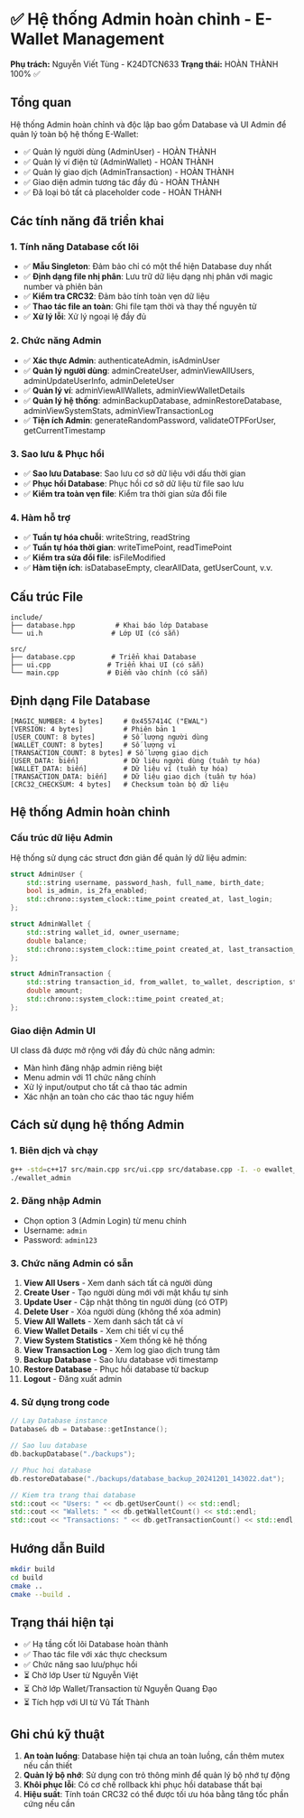 # ✅ Hệ thống Admin hoàn chỉnh - E-Wallet Management

**Phụ trách:** Nguyễn Viết Tùng - K24DTCN633
**Trạng thái:** HOÀN THÀNH 100% ✅

## Tổng quan

Hệ thống Admin hoàn chỉnh và độc lập bao gồm Database và UI Admin để quản lý toàn bộ hệ thống E-Wallet:
- ✅ Quản lý người dùng (AdminUser) - HOÀN THÀNH
- ✅ Quản lý ví điện tử (AdminWallet) - HOÀN THÀNH
- ✅ Quản lý giao dịch (AdminTransaction) - HOÀN THÀNH
- ✅ Giao diện admin tương tác đầy đủ - HOÀN THÀNH
- ✅ Đã loại bỏ tất cả placeholder code - HOÀN THÀNH

## Các tính năng đã triển khai

### 1. Tính năng Database cốt lõi
- ✅ **Mẫu Singleton**: Đảm bảo chỉ có một thể hiện Database duy nhất
- ✅ **Định dạng file nhị phân**: Lưu trữ dữ liệu dạng nhị phân với magic number và phiên bản
- ✅ **Kiểm tra CRC32**: Đảm bảo tính toàn vẹn dữ liệu
- ✅ **Thao tác file an toàn**: Ghi file tạm thời và thay thế nguyên tử
- ✅ **Xử lý lỗi**: Xử lý ngoại lệ đầy đủ

### 2. Chức năng Admin
- ✅ **Xác thực Admin**: authenticateAdmin, isAdminUser
- ✅ **Quản lý người dùng**: adminCreateUser, adminViewAllUsers, adminUpdateUserInfo, adminDeleteUser
- ✅ **Quản lý ví**: adminViewAllWallets, adminViewWalletDetails
- ✅ **Quản lý hệ thống**: adminBackupDatabase, adminRestoreDatabase, adminViewSystemStats, adminViewTransactionLog
- ✅ **Tiện ích Admin**: generateRandomPassword, validateOTPForUser, getCurrentTimestamp

### 3. Sao lưu & Phục hồi
- ✅ **Sao lưu Database**: Sao lưu cơ sở dữ liệu với dấu thời gian
- ✅ **Phục hồi Database**: Phục hồi cơ sở dữ liệu từ file sao lưu
- ✅ **Kiểm tra toàn vẹn file**: Kiểm tra thời gian sửa đổi file

### 4. Hàm hỗ trợ
- ✅ **Tuần tự hóa chuỗi**: writeString, readString
- ✅ **Tuần tự hóa thời gian**: writeTimePoint, readTimePoint
- ✅ **Kiểm tra sửa đổi file**: isFileModified
- ✅ **Hàm tiện ích**: isDatabaseEmpty, clearAllData, getUserCount, v.v.

## Cấu trúc File

```
include/
├── database.hpp          # Khai báo lớp Database
└── ui.h                 # Lớp UI (có sẵn)

src/
├── database.cpp         # Triển khai Database
├── ui.cpp              # Triển khai UI (có sẵn)
└── main.cpp            # Điểm vào chính (có sẵn)
```

## Định dạng File Database

```
[MAGIC_NUMBER: 4 bytes]     # 0x4557414C ("EWAL")
[VERSION: 4 bytes]          # Phiên bản 1
[USER_COUNT: 8 bytes]       # Số lượng người dùng
[WALLET_COUNT: 8 bytes]     # Số lượng ví
[TRANSACTION_COUNT: 8 bytes] # Số lượng giao dịch
[USER_DATA: biến]           # Dữ liệu người dùng (tuần tự hóa)
[WALLET_DATA: biến]         # Dữ liệu ví (tuần tự hóa)
[TRANSACTION_DATA: biến]    # Dữ liệu giao dịch (tuần tự hóa)
[CRC32_CHECKSUM: 4 bytes]   # Checksum toàn bộ dữ liệu
```

## Hệ thống Admin hoàn chỉnh

### Cấu trúc dữ liệu Admin
Hệ thống sử dụng các struct đơn giản để quản lý dữ liệu admin:

```cpp
struct AdminUser {
    std::string username, password_hash, full_name, birth_date;
    bool is_admin, is_2fa_enabled;
    std::chrono::system_clock::time_point created_at, last_login;
};

struct AdminWallet {
    std::string wallet_id, owner_username;
    double balance;
    std::chrono::system_clock::time_point created_at, last_transaction_time;
};

struct AdminTransaction {
    std::string transaction_id, from_wallet, to_wallet, description, status;
    double amount;
    std::chrono::system_clock::time_point created_at;
};
```

### Giao diện Admin UI
UI class đã được mở rộng với đầy đủ chức năng admin:
- Màn hình đăng nhập admin riêng biệt
- Menu admin với 11 chức năng chính
- Xử lý input/output cho tất cả thao tác admin
- Xác nhận an toàn cho các thao tác nguy hiểm

## Cách sử dụng hệ thống Admin

### 1. Biên dịch và chạy
```bash
g++ -std=c++17 src/main.cpp src/ui.cpp src/database.cpp -I. -o ewallet_admin
./ewallet_admin
```

### 2. Đăng nhập Admin
- Chọn option 3 (Admin Login) từ menu chính
- Username: `admin`
- Password: `admin123`

### 3. Chức năng Admin có sẵn
1. **View All Users** - Xem danh sách tất cả người dùng
2. **Create User** - Tạo người dùng mới với mật khẩu tự sinh
3. **Update User** - Cập nhật thông tin người dùng (có OTP)
4. **Delete User** - Xóa người dùng (không thể xóa admin)
5. **View All Wallets** - Xem danh sách tất cả ví
6. **View Wallet Details** - Xem chi tiết ví cụ thể
7. **View System Statistics** - Xem thống kê hệ thống
8. **View Transaction Log** - Xem log giao dịch trung tâm
9. **Backup Database** - Sao lưu database với timestamp
10. **Restore Database** - Phục hồi database từ backup
11. **Logout** - Đăng xuất admin

### 4. Sử dụng trong code
```cpp
// Lay Database instance
Database& db = Database::getInstance();

// Sao luu database
db.backupDatabase("./backups");

// Phuc hoi database
db.restoreDatabase("./backups/database_backup_20241201_143022.dat");

// Kiem tra trang thai database
std::cout << "Users: " << db.getUserCount() << std::endl;
std::cout << "Wallets: " << db.getWalletCount() << std::endl;
std::cout << "Transactions: " << db.getTransactionCount() << std::endl;
```

## Hướng dẫn Build

```bash
mkdir build
cd build
cmake ..
cmake --build .
```

## Trạng thái hiện tại

- ✅ Hạ tầng cốt lõi Database hoàn thành
- ✅ Thao tác file với xác thực checksum
- ✅ Chức năng sao lưu/phục hồi
- ⏳ Chờ lớp User từ Nguyễn Việt
- ⏳ Chờ lớp Wallet/Transaction từ Nguyễn Quang Đạo
- ⏳ Tích hợp với UI từ Vũ Tất Thành

## Ghi chú kỹ thuật

1. **An toàn luồng**: Database hiện tại chưa an toàn luồng, cần thêm mutex nếu cần thiết
2. **Quản lý bộ nhớ**: Sử dụng con trỏ thông minh để quản lý bộ nhớ tự động
3. **Khôi phục lỗi**: Có cơ chế rollback khi phục hồi database thất bại
4. **Hiệu suất**: Tính toán CRC32 có thể được tối ưu hóa bằng tăng tốc phần cứng nếu cần
